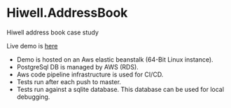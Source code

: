 # Hiwell.AddressBook
Hiwell address book case study

Live demo is [here](http://hiwelladdressbookapi-test.us-east-2.elasticbeanstalk.com/)

- Demo is hosted on an Aws elastic beanstalk (64-Bit Linux instance).
- PostgreSql DB is managed by AWS (RDS).
- Aws code pipeline infrastructure is used for CI/CD.
- Tests run after each push to master.
- Tests run against a sqlite database. This database can be used for local debugging.
